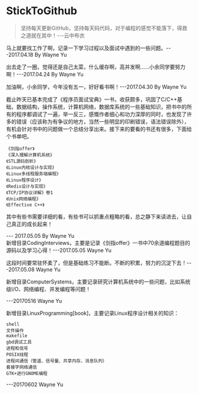 # StickToGithub
>坚持每天更新GitHub，坚持每天码代码，对于编程的感觉不能落下，得救之道就在其中！---云中布衣<br>

马上就要找工作了啊，记录一下学习过程以及面试中遇到的一些问题。---2017.04.18 By Wayne Yu<br>

出去走了一圈，觉得还是自己太菜，什么缓存啊，高并发啊……小余同学要努力啊！---2017.04.24 By Wayne Yu<br>

加油啊，小余同学，今年没有五一，好好看书啊！---2017.04.30 By Wayne Yu<br>

截止昨天已基本完成了《程序员面试宝典》一书，收获颇多，巩固了C/C++基础，数据结构，操作系统，计算机网络，数据库系统的一些基础知识，把书中的所有的程序都调试了一遍，举一反三，感慨作者细心和功力深厚的同时，也发现了许多的错误（应该称为有争议的地方，当然一些明显的印刷错误，语法错误除外），有机会针对书中的问题做一个总结分享出来。接下来的要看的书还有很多，下面给个书单吧。

	《剑指offer》
	《深入理解计算机系统》
	《STL源码剖析》
	《Linux内核设计与实现》
	《Linux多线程服务端编程》
	《Linux程序设计》
	《Redis设计与实现》
	《TCP/IP协议详解》卷1
	《Unix网络编程》
	《Effective C++》

其中有些书需要详细的看，有些书可以抓重点粗略的看，总之静下来读进去，让自己真正的成长起来！

--- 2017.05.05 By Wayne Yu<br>
新增目录CodingInterviews，主要是记录《剑指offer》一书中70余道编程题目的源码以及学习心得！---2017.05.05 Wayne Yu<br>

这段时间要常驻怀柔了，但是基础练习不能断。不断的积累，努力的沉淀下去！---2017.05.08 Wayne Yu<br>

新增目录ComputerSystems，主要记录研究计算机系统中的一些问题，比如系统级I/O、网络编程、并发编程等问题！

---20170516 Wayne Yu<br>

新增目录LinuxProgramming[book]，主要记录Linux程序设计相关的知识：

	shell
	文件操作
	makefile
	gbd调试工具
	进程和信号
	POSIX线程
	进程间通信（管道、信号量、共享内存、消息队列）
	套接字网络通信
	GTK+进行GNOME编程

---20170602 Wayne Yu<br>



